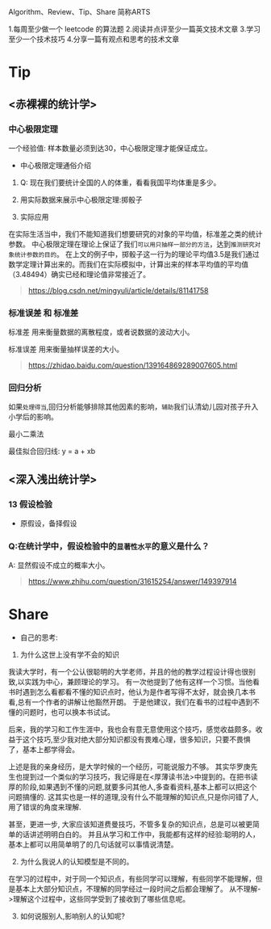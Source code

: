 Algorithm、Review、Tip、Share 简称ARTS

1.每周至少做一个 leetcode 的算法题 2.阅读并点评至少一篇英文技术文章 3.学习至少一个技术技巧 4.分享一篇有观点和思考的技术文章

# Tip

## <赤裸裸的统计学>

### 中心极限定理

一个经验值: 样本数量必须到达30，中心极限定理才能保证成立。

* 中心极限定理通俗介绍

1. Q: 现在我们要统计全国的人的体重，看看我国平均体重是多少。

2. 用实际数据来展示中心极限定理:掷骰子

3. 实际应用

在实际生活当中，我们不能知道我们想要研究的对象的平均值，标准差之类的统计参数。
中心极限定理在理论上保证了我们`可以用只抽样一部分的方法`，达到`推测研究对象统计参数的目的`。
在上文的例子中，掷骰子这一行为的理论平均值3.5是我们通过数学定理计算出来的。而我们在实际模拟中，计算出来的样本平均值的平均值（3.48494）确实已经和理论值非常接近了。

> https://blog.csdn.net/mingyuli/article/details/81141758


### 标准误差 和 标准差

标准差 用来衡量数据的离散程度，或者说数据的波动大小。

标准误差 用来衡量抽样误差的大小。

> https://zhidao.baidu.com/question/139164869289007605.html

### 回归分析

如果`处理得当`,回归分析能够排除其他因素的影响，`辅助`我们认清幼儿园对孩子升入小学后的影响。

最小二乘法

最佳拟合回归线: y = a + xb

## <深入浅出统计学>

### 13 假设检验

* 原假设，备择假设

### Q:在统计学中，假设检验中的`显著性水平`的意义是什么？

A: 显然假设不成立的概率大小。

> https://www.zhihu.com/question/31615254/answer/149397914



# Share

* 自己的思考:

1. 为什么这世上没有学不会的知识

我读大学时，有一个公认很聪明的大学老师，并且的他的教学过程设计得也很别致,以实践为中心，兼顾理论的学习。
有一次他提到了他有这样一个习惯。当他看书时遇到怎么看都看不懂的知识点时，他认为是作者写得不太好，就会换几本书看,总有一个作者的讲解让他豁然开朗。
于是他建议，我们在看书的过程中遇到不懂的问题时，也可以换本书试试。

后来，我的学习和工作生涯中，我也会有意无意使用这个技巧，感觉收益颇多。收益于这个技巧,至少我对绝大部分知识都没有畏难心理，很多知识，只要不畏惧了，基本上都学得会。

上述是我的亲身经历，是大学时候的一个经历，可能说服力不够。
其实华罗庚先生也提到过一个类似的学习技巧，我记得是在<厚薄读书法>中提到的。在把书读厚的阶段,如果遇到不懂的问题,就要多问其他人,多查看资料,基本上都可以把这个问题搞懂的. 这其实也是一样的道理,没有什么不能理解的知识点,只是你问错了人,用了错误的角度来理解.

甚至，更进一步, 大家应该知道费曼技巧，不管多复杂的知识点，总是可以被更简单的话讲述明明白白的。
并且从学习和工作中，我能都有这样的经验:聪明的人，基本上都可以用简单明了的几句话就可以事情说清楚。

2. 为什么我说人的认知模型是不同的。

在学习的过程中，对于同一个知识点，有些同学可以理解，有些同学不能理解，但是基本上大部分知识点，不理解的同学经过一段时间之后都会理解了。
从不理解->理解这个过程中，这些同学受到了接收到了哪些信息呢。

3. 如何说服别人,影响别人的认知呢?



